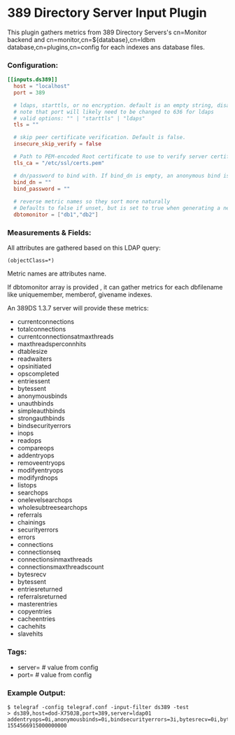 # 389 Directory Server Input Plugin

This plugin gathers metrics from 389 Directory Servers's cn=Monitor backend and cn=monitor,cn=${database},cn=ldbm database,cn=plugins,cn=config for each indexes ans database files.

### Configuration:

```toml
[[inputs.ds389]]
  host = "localhost"
  port = 389

  # ldaps, starttls, or no encryption. default is an empty string, disabling all encryption.
  # note that port will likely need to be changed to 636 for ldaps
  # valid options: "" | "starttls" | "ldaps"
  tls = ""

  # skip peer certificate verification. Default is false.
  insecure_skip_verify = false

  # Path to PEM-encoded Root certificate to use to verify server certificate
  tls_ca = "/etc/ssl/certs.pem"

  # dn/password to bind with. If bind_dn is empty, an anonymous bind is performed.
  bind_dn = ""
  bind_password = ""
  
  # reverse metric names so they sort more naturally
  # Defaults to false if unset, but is set to true when generating a new config
  dbtomonitor = ["db1","db2"]
```

### Measurements & Fields:

All attributes are gathered based on this LDAP query:

```(objectClass=*)```

Metric names are attributes name. 

If dbtomonitor array is provided , it can gather metrics for each dbfilename like uniquemember, memberof, givename indexes. 

An 389DS 1.3.7 server will provide these metrics:

- currentconnections
- totalconnections
- currentconnectionsatmaxthreads
- maxthreadsperconnhits
- dtablesize
- readwaiters
- opsinitiated
- opscompleted
- entriessent
- bytessent
- anonymousbinds
- unauthbinds
- simpleauthbinds
- strongauthbinds
- bindsecurityerrors
- inops
- readops
- compareops
- addentryops
- removeentryops
- modifyentryops
- modifyrdnops
- listops
- searchops
- onelevelsearchops
- wholesubtreesearchops
- referrals
- chainings
- securityerrors
- errors
- connections
- connectionseq
- connectionsinmaxthreads
- connectionsmaxthreadscount
- bytesrecv
- bytessent
- entriesreturned
- referralsreturned
- masterentries
- copyentries
- cacheentries
- cachehits
- slavehits



### Tags:

- server= # value from config
- port= # value from config

### Example Output:

```
$ telegraf -config telegraf.conf -input-filter ds389 -test 
> ds389,host=dod-X750JB,port=389,server=ldap01 addentryops=0i,anonymousbinds=0i,bindsecurityerrors=3i,bytesrecv=0i,bytessent=190256225i,cacheentries=0i,cachehits=0i,chainings=0i,compareops=0i,connections=6i,connectionseq=86840i,connectionsinmaxthreads=0i,connectionsmaxthreadscount=0i,copyentries=0i,currentconnections=6i,currentconnectionsatmaxthreads=0i,dtablesize=1024i,entriesreturned=259120i,entriessent=259120i,errors=255i,inops=306715i,listops=0i,masterentries=0i,maxthreadsperconnhits=0i,modifyentryops=11i,modifyrdnops=0i,onelevelsearchops=118i,opscompleted=306714i,opsinitiated=306715i,readops=0i,readwaiters=0i,referrals=0i,referralsreturned=0i,removeentryops=0i,searchops=117848i,securityerrors=0i,simpleauthbinds=86815i,slavehits=0i,strongauthbinds=0i,totalconnections=86840i,unauthbinds=3i,wholesubtreesearchops=113152i 1554566915000000000
```
